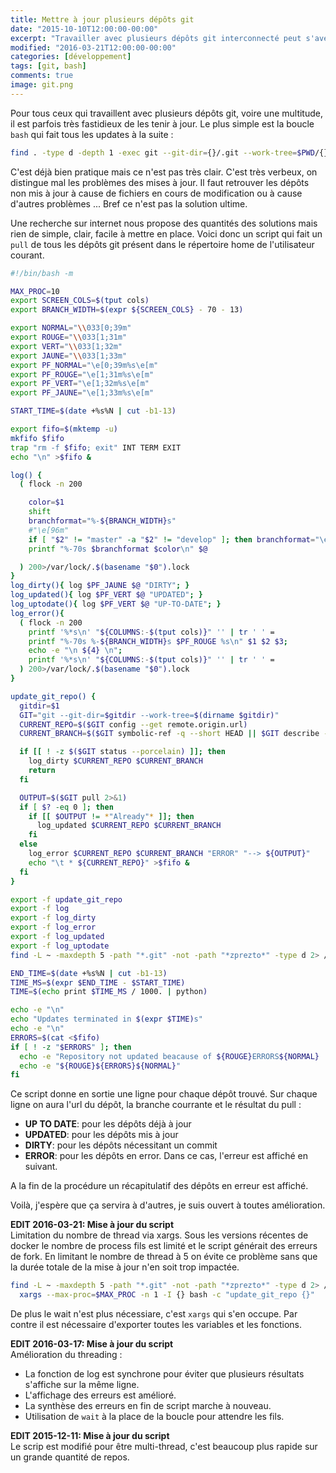```yaml
---
title: Mettre à jour plusieurs dépôts git
date: "2015-10-10T12:00:00-00:00"
excerpt: "Travailler avec plusieurs dépôts git interconnecté peut s'avérer fastidieux voilà une possibilité pour gérer ça."
modified: "2016-03-21T12:00:00-00:00"
categories: [développement]
tags: [git, bash]
comments: true
image: git.png
---
```

Pour tous ceux qui travaillent avec plusieurs dépôts git, voire une multitude, il est parfois très fastidieux de les tenir à jour. Le plus simple est la boucle
`bash` qui fait tous les updates à la suite :

``` bash
find . -type d -depth 1 -exec git --git-dir={}/.git --work-tree=$PWD/{} pull origin master \;
```

C'est déjà bien pratique mais ce n'est pas très clair. C'est très verbeux, on distingue mal les problèmes des mises à jour. Il faut retrouver les dépôts non
mis à jour à cause de fichiers en cours de modification ou à cause d'autres problèmes ... Bref ce n'est pas la solution ultime.

Une recherche sur internet nous propose des quantités des solutions mais rien de simple, clair, facile à mettre en place. Voici donc un script qui fait un
`pull` de tous les dépôts git présent dans le répertoire home de l'utilisateur courant.

``` bash
#!/bin/bash -m

MAX_PROC=10
export SCREEN_COLS=$(tput cols)
export BRANCH_WIDTH=$(expr ${SCREEN_COLS} - 70 - 13)

export NORMAL="\\033[0;39m"
export ROUGE="\\033[1;31m"
export VERT="\\033[1;32m"
export JAUNE="\\033[1;33m"
export PF_NORMAL="\e[0;39m%s\e[m"
export PF_ROUGE="\e[1;31m%s\e[m"
export PF_VERT="\e[1;32m%s\e[m"
export PF_JAUNE="\e[1;33m%s\e[m"

START_TIME=$(date +%s%N | cut -b1-13)

export fifo=$(mktemp -u)
mkfifo $fifo
trap "rm -f $fifo; exit" INT TERM EXIT
echo "\n" >$fifo &

log() {
  ( flock -n 200

    color=$1
    shift
    branchformat="%-${BRANCH_WIDTH}s"
    #"\e[96m"
    if [ "$2" != "master" -a "$2" != "develop" ]; then branchformat="\e[96m%-${BRANCH_WIDTH}s\e[m"; fi
    printf "%-70s $branchformat $color\n" $@

  ) 200>/var/lock/.$(basename "$0").lock
}
log_dirty(){ log $PF_JAUNE $@ "DIRTY"; }
log_updated(){ log $PF_VERT $@ "UPDATED"; }
log_uptodate(){ log $PF_VERT $@ "UP-TO-DATE"; }
log_error(){
  ( flock -n 200
    printf '%*s\n' "${COLUMNS:-$(tput cols)}" '' | tr ' ' =
    printf "%-70s %-${BRANCH_WIDTH}s $PF_ROUGE %s\n" $1 $2 $3;
    echo -e "\n ${4} \n";
    printf '%*s\n' "${COLUMNS:-$(tput cols)}" '' | tr ' ' =
  ) 200>/var/lock/.$(basename "$0").lock
}

update_git_repo() {
  gitdir=$1
  GIT="git --git-dir=$gitdir --work-tree=$(dirname $gitdir)"
  CURRENT_REPO=$($GIT config --get remote.origin.url)
  CURRENT_BRANCH=$($GIT symbolic-ref -q --short HEAD || $GIT describe --tags --exact-match)

  if [[ ! -z $($GIT status --porcelain) ]]; then
    log_dirty $CURRENT_REPO $CURRENT_BRANCH
    return
  fi

  OUTPUT=$($GIT pull 2>&1)
  if [ $? -eq 0 ]; then
    if [[ $OUTPUT != *"Already"* ]]; then
      log_updated $CURRENT_REPO $CURRENT_BRANCH
    fi
  else
    log_error $CURRENT_REPO $CURRENT_BRANCH "ERROR" "--> ${OUTPUT}"
    echo "\t * ${CURRENT_REPO}" >$fifo &
  fi
}

export -f update_git_repo
export -f log
export -f log_dirty
export -f log_error
export -f log_updated
export -f log_uptodate
find -L ~ -maxdepth 5 -path "*.git" -not -path "*zprezto*" -type d 2> /dev/null | xargs --max-proc=$MAX_PROC -n 1 -I {} bash -c "update_git_repo {}"

END_TIME=$(date +%s%N | cut -b1-13)
TIME_MS=$(expr $END_TIME - $START_TIME)
TIME=$(echo print $TIME_MS / 1000. | python)

echo -e "\n"
echo "Updates terminated in $(expr $TIME)s"
echo -e "\n"
ERRORS=$(cat <$fifo)
if [ ! -z "$ERRORS" ]; then
  echo -e "Repository not updated beacause of ${ROUGE}ERRORS${NORMAL} :"
  echo -e "${ROUGE}${ERRORS}${NORMAL}"
fi
```

Ce script donne en sortie une ligne pour chaque dépôt trouvé. Sur chaque ligne on aura l'url du dépôt, la branche courrante et le résultat du pull :

* **UP TO DATE**: pour les dépôts déjà à jour
* **UPDATED**: pour les dépôts mis à jour
* **DIRTY**: pour les dépôts nécessitant un commit
* **ERROR**: pour les dépôts en error. Dans ce cas, l'erreur est affiché en suivant.

A la fin de la procédure un récapitulatif des dépôts en erreur est affiché.

Voilà, j'espère que ça servira à d'autres, je suis ouvert à toutes amélioration.

**EDIT 2016-03-21: Mise à jour du script**<br/>
Limitation du nombre de thread via xargs. Sous les versions récentes de docker le nombre de process fils est limité et le script générait des erreurs de fork.
En limitant le nombre de thread à 5 on évite ce problème sans que la durée totale de la mise à jour n'en soit trop impactée.

``` bash
find -L ~ -maxdepth 5 -path "*.git" -not -path "*zprezto*" -type d 2> /dev/null | \
  xargs --max-proc=$MAX_PROC -n 1 -I {} bash -c "update_git_repo {}"
```
De plus le wait n'est plus nécessiare, c'est `xargs` qui s'en occupe. Par contre il est nécessaire d'exporter toutes les variables et les fonctions.

**EDIT 2016-03-17: Mise à jour du script**<br/>
Amélioration du threading :

* La fonction de log est synchrone pour éviter que plusieurs résultats s'affiche sur la même ligne.
* L'affichage des erreurs est amélioré.
* La synthèse des erreurs en fin de script marche à nouveau.
* Utilisation de `wait` à la place de la boucle pour attendre les fils.

**EDIT 2015-12-11: Mise à jour du script**<br/>
Le scrip est modifié pour être multi-thread, c'est beaucoup plus rapide sur un grande quantité de repos.
